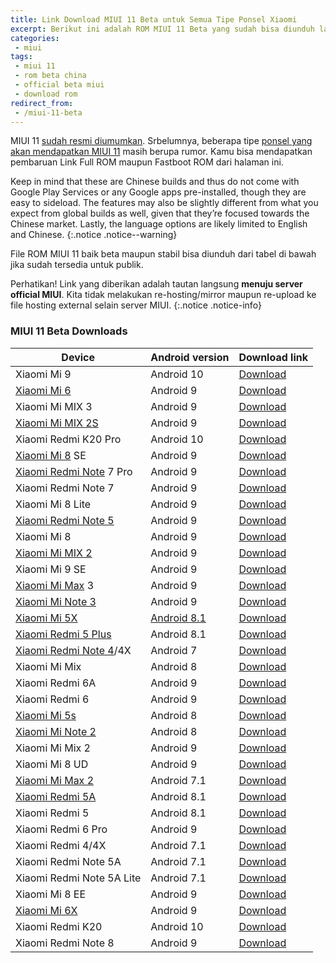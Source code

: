 ```yaml
---
title: Link Download MIUI 11 Beta untuk Semua Tipe Ponsel Xiaomi
excerpt: Berikut ini adalah ROM MIUI 11 Beta yang sudah bisa diunduh langsung
categories:
 - miui
tags:
 - miui 11
 - rom beta china
 - official beta miui
 - download rom
redirect_from:
 - /miui-11-beta
---
```

MIUI 11 [sudah resmi diumumkan](https://mi.knoacc.org/miui-11-fitur-jadwal-rilis-daftar-ponsel-redmi). Srbelumnya, beberapa tipe [ponsel yang akan mendapatkan MIUI 11](https://mi.knoacc.org/daftar-ponsel-xiaomi-dapat-udate-miui-11) masih berupa rumor. Kamu bisa mendapatkan pembaruan Link Full ROM maupun Fastboot ROM dari halaman ini. 

Keep in mind that these are Chinese builds and thus do not come with Google Play Services or any Google apps pre-installed, though they are easy to sideload. The features may also be slightly different from what you expect from global builds as well, given that they’re focused towards the Chinese market. Lastly, the language options are likely limited to English and Chinese.
{:.notice .notice--warning}

File ROM MIUI 11 baik beta maupun stabil bisa diunduh dari tabel di bawah jika sudah tersedia untuk publik.

Perhatikan! Link yang diberikan adalah tautan langsung **menuju server official MIUI**. Kita tidak melakukan re-hosting/mirror maupun re-upload ke file hosting external selain server MIUI.
{:.notice .notice-info}

### MIUI 11 Beta Downloads

<table class="table_black"><thead><tr><th>Device</th>
<th>Android version</th>
<th>Download link</th>
</tr></thead><tbody><tr><td>Xiaomi Mi 9</td>
<td>Android 10</td>
<td><a href="https://hugeota.d.miui.com/9.9.24/miui_CEPHEUS_9.9.24_b338eb5e70_10.0.zip">Download</a></td>
</tr><tr><td><a href="https://forum.xda-developers.com/mi-6">Xiaomi Mi 6</a></td>
<td>Android 9</td>
<td><a href="http://bigota.d.miui.com/9.9.24/miui_MI6_9.9.24_1311e25b28_9.0.zip">Download</a></td>
</tr><tr><td>Xiaomi Mi MIX 3</td>
<td>Android 9</td>
<td><a href="https://hugeota.d.miui.com/9.9.24/miui_MIMIX3_9.9.24_575363c188_9.0.zip">Download</a></td>
</tr><tr><td><a href="https://forum.xda-developers.com/xiaomi-mi-mix-2s">Xiaomi Mi MIX 2S</a></td>
<td>Android 9</td>
<td><a href="http://hugeota.d.miui.com/9.9.24/miui_MIMIX2S_9.9.24_5ae80577ef_9.0.zip">Download</a></td>
</tr><tr><td>Xiaomi Redmi K20 Pro</td>
<td>Android 10</td>
<td><a href="https://hugeota.d.miui.com/9.9.24/miui_RAPHAEL_9.9.24_f3c0dd09ee_10.0.zip">Download</a></td>
</tr><tr><td><a href="https://forum.xda-developers.com/mi-8">Xiaomi Mi 8</a> SE</td>
<td>Android 9</td>
<td><a href="http://hugeota.d.miui.com/9.9.24/miui_MI8SE_9.9.24_84b193659d_9.0.zip">Download</a></td>
</tr><tr><td><a href="https://forum.xda-developers.com/redmi-note">Xiaomi Redmi Note</a> 7 Pro</td>
<td>Android 9</td>
<td><a href="https://hugeota.d.miui.com/9.9.24/miui_VIOLET_9.9.24_476f4ff814_9.0.zip">Download</a></td>
</tr><tr><td>Xiaomi Redmi Note 7</td>
<td>Android 9</td>
<td><a href="https://hugeota.d.miui.com/9.9.24/miui_LAVENDER_9.9.24_073da01cc7_9.0.zip">Download</a></td>
</tr><tr><td>Xiaomi Mi 8 Lite</td>
<td>Android 9</td>
<td><a href="https://bigota.d.miui.com/9.9.24/miui_MI8Lite_9.9.24_cbe8258b61_9.0.zip">Download</a></td>
</tr><tr><td><a href="https://forum.xda-developers.com/redmi-note-5">Xiaomi Redmi Note 5</a></td>
<td>Android 9</td>
<td><a href="http://bigota.d.miui.com/9.9.24/miui_HMNote5_9.9.24_32c933f9e7_9.0.zip">Download</a></td>
</tr><tr><td>Xiaomi Mi 8</td>
<td>Android 9</td>
<td><a href="https://hugeota.d.miui.com/9.9.24/miui_MI8_9.9.24_4d86fc4349_9.0.zip">Download</a></td>
</tr><tr><td><a href="https://forum.xda-developers.com/mi-mix-2">Xiaomi Mi MIX 2</a></td>
<td>Android 9</td>
<td><a href="http://bigota.d.miui.com/9.9.24/miui_MIMIX2_9.9.24_20b0f6bbb7_9.0.zip">Download</a></td>
</tr><tr><td>Xiaomi Mi 9 SE</td>
<td>Android 9</td>
<td><a href="http://bigota.d.miui.com/9.9.24/miui_GRUS_9.9.24_d0f95dc300_9.0.zip">Download</a></td>
</tr><tr><td><a href="https://forum.xda-developers.com/mi-max">Xiaomi Mi Max</a> 3</td>
<td>Android 9</td>
<td><a href="http://hugeota.d.miui.com/9.9.24/miui_MIMAX3_9.9.24_f7d2796dba_9.0.zip">Download</a></td>
</tr><tr><td><a href="https://forum.xda-developers.com/mi-note-3">Xiaomi Mi Note 3</a></td>
<td>Android 9</td>
<td><a href="http://bigota.d.miui.com/9.9.24/miui_MINote3_9.9.24_e7c3ad4230_9.0.zip">Download</a></td>
</tr><tr><td><a href="https://forum.xda-developers.com/mi-5x">Xiaomi Mi 5X</a></td>
<td><a href="https://www.xda-developers.com/tag/android-oreo/">Android 8.1</a></td>
<td><a href="http://bigota.d.miui.com/9.9.24/miui_MI5X_9.9.24_1eb3d75270_8.1.zip">Download</a></td>
</tr><tr><td><a href="https://forum.xda-developers.com/redmi-note-5">Xiaomi Redmi 5 Plus</a></td>
<td>Android 8.1</td>
<td><a href="http://bigota.d.miui.com/9.9.24/miui_HM5Plus_9.9.24_fd990c5b8d_8.1.zip">Download</a></td>
</tr><tr><td><a href="https://forum.xda-developers.com/redmi-note-4">Xiaomi Redmi Note 4</a>/4X</td>
<td>Android 7</td>
<td><a href="http://bigota.d.miui.com/9.9.24/miui_HMNote4X_9.9.24_262d7134b6_7.0.zip">Download</a></td>
</tr><tr><td>Xiaomi Mi Mix</td>
<td>Android 8</td>
<td><a href="http://bigota.d.miui.com/9.9.24/miui_MIMIX_9.9.24_6709df3c5c_8.0.zip">Download</a></td>
</tr><tr><td>Xiaomi Redmi 6A</td>
<td>Android 9</td>
<td><a href="http://bigota.d.miui.com/9.9.24/miui_HM6A_9.9.24_44c8ff2bc8_9.0.zip">Download</a></td>
</tr><tr><td>Xiaomi Redmi 6</td>
<td>Android 9</td>
<td><a href="http://bigota.d.miui.com/9.9.24/miui_HM6_9.9.24_8fc21c8381_9.0.zip">Download</a></td>
</tr><tr><td><a href="https://forum.xda-developers.com/mi-5s">Xiaomi Mi 5s</a></td>
<td>Android 8</td>
<td><a href="http://bigota.d.miui.com/9.9.24/miui_MI5S_9.9.24_5cae3900e2_8.0.zip">Download</a></td>
</tr><tr><td><a href="https://forum.xda-developers.com/mi-note-2">Xiaomi Mi Note 2</a></td>
<td>Android 8</td>
<td><a href="http://bigota.d.miui.com/9.9.24/miui_MINote2_9.9.24_f50d384394_8.0.zip">Download</a></td>
</tr><tr><td>Xiaomi Mi Mix 2</td>
<td>Android 9</td>
<td><a href="http://bigota.d.miui.com/9.9.24/miui_MIMIX2_9.9.24_20b0f6bbb7_9.0.zip">Download</a></td>
</tr><tr><td>Xiaomi Mi 8 UD</td>
<td>Android 9</td>
<td><a href="http://bigota.d.miui.com/9.9.24/miui_MI8UD_9.9.24_9846fc3fcb_9.0.zip">Download</a></td>
</tr><tr><td><a href="https://forum.xda-developers.com/mi-max-2">Xiaomi Mi Max 2</a></td>
<td>Android 7.1</td>
<td><a href="http://bigota.d.miui.com/9.9.24/miui_MIMAX2_9.9.24_72196148d5_7.1.zip">Download</a></td>
</tr><tr><td><a href="https://forum.xda-developers.com/t/xiaomi-redmi-5a">Xiaomi Redmi 5A</a></td>
<td>Android 8.1</td>
<td><a href="http://bigota.d.miui.com/9.9.24/miui_HM5A_9.9.24_eb224cf2db_8.1.zip">Download</a></td>
</tr><tr><td>Xiaomi Redmi 5</td>
<td>Android 8.1</td>
<td><a href="http://bigota.d.miui.com/9.9.24/miui_HM5_9.9.24_a4d4dda7a9_8.1.zip">Download</a></td>
</tr><tr><td>Xiaomi Redmi 6 Pro</td>
<td>Android 9</td>
<td><a href="http://bigota.d.miui.com/9.9.24/miui_HM6Pro_9.9.24_877e2f4d5c_9.0.zip">Download</a></td>
</tr><tr><td>Xiaomi Redmi 4/4X</td>
<td>Android 7.1</td>
<td><a href="http://bigota.d.miui.com/9.9.24/miui_HM4X_9.9.24_4008b63019_7.1.zip">Download</a></td>
</tr><tr><td>Xiaomi Redmi Note 5A</td>
<td>Android 7.1</td>
<td><a href="http://bigota.d.miui.com/9.9.24/miui_HMNote5A_9.9.24_07d0f4889f_7.1.zip">Download</a></td>
</tr><tr><td>Xiaomi Redmi Note 5A Lite</td>
<td>Android 7.1</td>
<td><a href="http://bigota.d.miui.com/9.9.24/miui_HMNote5ALITE_9.9.24_8c99d2f5c4_7.1.zip">Download</a></td>
</tr><tr><td>Xiaomi Mi 8 EE</td>
<td>Android 9</td>
<td><a href="http://bigota.d.miui.com/9.9.24/miui_MI8Explorer_9.9.24_97de2e87ef_9.0.zip">Download</a></td>
</tr><tr><td><a href="https://www.xda-developers.com/tag/xiaomi-mi-6x/">Xiaomi Mi 6X</a></td>
<td>Android 9</td>
<td><a href="http://bigota.d.miui.com/9.9.24/miui_MI6X_9.9.24_5f546ea7b6_9.0.zip">Download</a></td>
</tr><tr><td>Xiaomi Redmi K20</td>
<td>Android 10</td>
<td><a href="http://bigota.d.miui.com/9.9.25/miui_DAVINCI_9.9.25_030918b882_10.0.zip">Download</a></td>
</tr><tr><td>Xiaomi Redmi Note 8</td>
<td>Android 9</td>
<td><a href="https://bigota.d.miui.com/9.9.25/miui_BEGONIA_9.9.25_63b9ff3ba0_9.0.zip">Download</a></td>
</tr></tbody></table>
